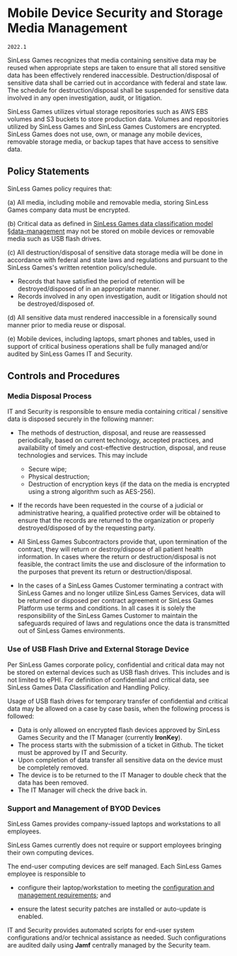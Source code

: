 # Mobile Device Security and Storage Media Management

`2022.1`

SinLess Games recognizes that media containing sensitive data may be
reused when appropriate steps are taken to ensure that all stored sensitive data
has been effectively rendered inaccessible. Destruction/disposal of sensitive
data shall be carried out in accordance with federal and state law. The schedule
for destruction/disposal shall be suspended for sensitive data involved in any
open investigation, audit, or litigation.

SinLess Games utilizes virtual storage repositories such as AWS EBS
volumes and S3 buckets to store production data.  Volumes and repositories
utilized by SinLess Games and SinLess Games Customers are
encrypted. SinLess Games does not use, own, or manage any mobile devices,
removable storage media, or backup tapes that have access to sensitive data.

## Policy Statements

SinLess Games policy requires that:

(a) All media, including mobile and removable media, storing SinLess Games company
data must be encrypted.

(b) Critical data as defined in [SinLess Games data classification model
§data-management](data-mgmt.md) may not be stored on mobile devices or removable
media such as USB flash drives.

(c) All destruction/disposal of sensitive data storage media will be done in
accordance with federal and state laws and regulations and pursuant to the
SinLess Games's written retention policy/schedule.

  * Records that have satisfied the period of retention will be
    destroyed/disposed of in an appropriate manner.
  * Records involved in any open investigation, audit or litigation should not
    be destroyed/disposed of.

(d) All sensitive data must rendered inaccessible in a forensically sound manner
prior to media reuse or disposal.

(e) Mobile devices, including laptops, smart phones and tables, used in support
of critical business operations shall be fully managed and/or audited by
SinLess Games IT and Security.



## Controls and Procedures


### Media Disposal Process

IT and Security is responsible to ensure media containing critical / sensitive
data is disposed securely in the following manner:

* The methods of destruction, disposal, and reuse are reassessed periodically,
  based on current technology, accepted practices, and availability of timely
  and cost-effective destruction, disposal, and reuse technologies and services.
  This may include

    - Secure wipe;
    - Physical destruction;
    - Destruction of encryption keys (if the data on the media is encrypted
      using a strong algorithm such as AES-256).

* If the records have been requested in the course of a judicial or
  administrative hearing, a qualified protective order will be obtained to
  ensure that the records are returned to the organization or properly
  destroyed/disposed of by the requesting party.

* All SinLess Games Subcontractors provide that, upon termination of the contract,
  they will return or destroy/dispose of all patient health information. In
  cases where the return or destruction/disposal is not feasible, the contract
  limits the use and disclosure of the information to the purposes that prevent
  its return or destruction/disposal.

*  In the cases of a SinLess Games Customer terminating a contract with
   SinLess Games and no longer utilize SinLess Games Services,
   data will be returned or disposed per contract agreement or
   SinLess Games Platform use terms and conditions. In all cases it is
   solely the responsibility of the SinLess Games Customer to maintain
   the safeguards required of laws and regulations once the data is transmitted
   out of SinLess Games environments.


### Use of USB Flash Drive and External Storage Device

Per SinLess Games corporate policy, confidential and critical data may
not be stored on external devices such as USB flash drives.
This includes and is not limited to ePHI.
For definition of confidential and critical data, see
SinLess Games Data Classification and Handling Policy.

Usage of USB flash drives for temporary transfer of confidential and critical
data may be allowed on a case by case basis, when the following process is
followed:

*   Data is only allowed on encrypted flash devices approved by SinLess Games
    Security and the IT Manager (currently **IronKey**).
*   The process starts with the submission of a ticket in Github.
    The ticket must be approved by IT and Security.
*   Upon completion of data transfer all sensitive data on the device must be
    completely removed.
*   The device is to be returned to the IT Manager to double check that the data
    has been removed.
*   The IT Manager will check the drive back in.


### Support and Management of BYOD Devices

SinLess Games provides company-issued laptops and workstations to all employees.



SinLess Games currently does not require or support employees bringing their own
computing devices.

The end-user computing devices are self managed. Each SinLess Games employee is
responsible to

* configure their laptop/workstation to meeting the [configuration and
  management requirements](ccm.md); and

* ensure the latest security patches are installed or auto-update is enabled.

IT and Security provides automated scripts for end-user system configurations
and/or technical assistance as needed.  Such configurations are audited daily
using **Jamf** centrally managed by the Security team.


